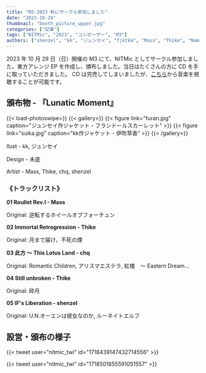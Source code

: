 ```yaml
---
title: "M3-2023 秋にサークル参加しました"
date: "2023-10-29"
thumbnail: "booth_picture_upper.jpg"
categories: ["記事"]
tags: ["NITMic", "2023", "コンポーザー", "M3"]
authors: ["shenzel", "kk", "ジュンセイ", "fjktkm", "Mass", "Thike", "Name"]
---
```


2023 年 10 月 29 日（日）開催の M3 にて、NITMic としてサークル参加しました。東方アレンジ EP を作成し、頒布しました。当日はたくさんの方に CD を手に取っていただきました。
CD は完売してしまいましたが、[こちら](https://soundcloud.com/nitmic/sets/lunatic-moment)から音楽を視聴することが可能です。

## 頒布物 - 『Lunatic Moment』

{{< load-photoswipe>}}
{{< gallery>}}
{{< figure link="furan.jpg" caption="ジュンセイ作ジャケット - フランドールスカーレット" >}}
{{< figure link="suika.jpg" caption="kk作ジャケット - 伊吹萃香" >}}
{{< /gallery>}}

Ilust - kk, ジュンセイ

Design - 未底

Artist - Mass, Thike, chq, shenzel

### 《トラックリスト》

**01 Roullet Rev.I - Mass**

Original: 逆転するホイールオブフォーチュン

**02 Immortal Retrogression - Thike**

Original: 月まで届け，不死の煙

**03 此方 ～ This Lotus Land - chq**

Original: Romantic Children, アリスマエステラ, 紅楼　～ Eastern Dream…

**04 Still unbroken - Thike**

Original: 砕月

**05 IF's Liberation - shenzel**

Original: U.N.オーエンは彼女なのか, ルーネイトエルフ

## 設営・頒布の様子

{{< tweet user="nitmic_twi" id="1718439147432714556" >}}

{{< tweet user="nitmic_twi" id="1718501855591051557" >}}
